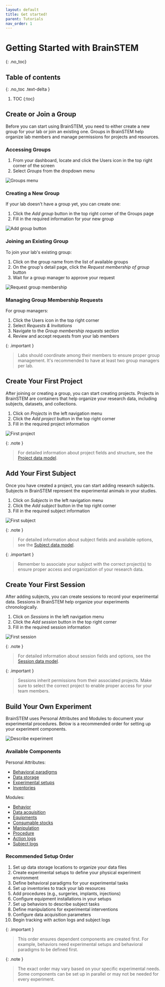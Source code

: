 ```yaml
---
layout: default
title: Get started!
parent: Tutorials
nav_order: 1
---
```


# Getting Started with BrainSTEM
{: .no_toc}

## Table of contents
{: .no_toc .text-delta }

1. TOC
{:toc}

## Create or Join a Group

Before you can start using BrainSTEM, you need to either create a new group for your lab or join an existing one. Groups in BrainSTEM help organize lab members and manage permissions for projects and resources.

### Accessing Groups

1. From your dashboard, locate and click the Users icon in the top right corner of the screen
2. Select *Groups* from the dropdown menu

![Groups menu]({{site.baseurl}}/assets/images/tutorials/user_group.png)

### Creating a New Group

If your lab doesn't have a group yet, you can create one:

1. Click the *Add group* button in the top right corner of the Groups page
2. Fill in the required information for your new group

![Add group button]({{site.baseurl}}/assets/images/tutorials/add_group.png)

### Joining an Existing Group

To join your lab's existing group:

1. Click on the group name from the list of available groups
2. On the group's detail page, click the *Request membership of group* button
3. Wait for a group manager to approve your request

![Request group membership]({{site.baseurl}}/assets/images/tutorials/request_member_lab.png)

### Managing Group Membership Requests

For group managers:

1. Click the Users icon in the top right corner
2. Select *Requests & Invitations*
3. Navigate to the *Group membership requests* section
4. Review and accept requests from your lab members

{: .important }
> Labs should coordinate among their members to ensure proper group management. It's recommended to have at least two group managers per lab.

## Create Your First Project

After joining or creating a group, you can start creating projects. Projects in BrainSTEM are containers that help organize your research data, including subjects, datasets, and collections.

1. Click on *Projects* in the left navigation menu
2. Click the *Add project* button in the top right corner
3. Fill in the required project information

![First project]({{site.baseurl}}/assets/images/tutorials/first_project.png)

{: .note }
> For detailed information about project fields and structure, see the [Project data model]({{site.baseurl}}/datamodel/stem/project/).

## Add Your First Subject

Once you have created a project, you can start adding research subjects. Subjects in BrainSTEM represent the experimental animals in your studies.

1. Click on *Subjects* in the left navigation menu
2. Click the *Add subject* button in the top right corner
3. Fill in the required subject information

![First subject]({{site.baseurl}}/assets/images/tutorials/first_subject.png)

{: .note }
> For detailed information about subject fields and available options, see the [Subject data model]({{site.baseurl}}/datamodel/stem/subject/).

{: .important }
> Remember to associate your subject with the correct project(s) to ensure proper access and organization of your research data.

## Create Your First Session

After adding subjects, you can create sessions to record your experimental data. Sessions in BrainSTEM help organize your experiments chronologically.

1. Click on *Sessions* in the left navigation menu
2. Click the *Add session* button in the top right corner 
3. Fill in the required session information

![First session]({{site.baseurl}}/assets/images/tutorials/first_session.png)

{: .note }
> For detailed information about session fields and options, see the [Session data model]({{site.baseurl}}/datamodel/stem/dataset/).

{: .important }
> Sessions inherit permissions from their associated projects. Make sure to select the correct project to enable proper access for your team members.

## Build Your Own Experiment

BrainSTEM uses Personal Attributes and Modules to document your experimental procedures. Below is a recommended order for setting up your experiment components.

![Describe experiment]({{site.baseurl}}/assets/images/tutorials/describe_experiment.png)

### Available Components

Personal Attributes:
- [Behavioral paradigms]({{site.baseurl}}/datamodel/personal_attributes/behavioral_paradigm/)
- [Data storage]({{site.baseurl}}/datamodel/personal_attributes/data_storage/)
- [Experimental setups]({{site.baseurl}}/datamodel/personal_attributes/experiment_setups/)
- [Inventories]({{site.baseurl}}/datamodel/personal_attributes/inventories/)

Modules:
- [Behavior]({{site.baseurl}}/datamodel/modules/behavior/)
- [Data acquisition]({{site.baseurl}}/datamodel/modules/experiment_data/)
- [Equipments]({{site.baseurl}}/datamodel/modules/installation/)
- [Consumable stocks]({{site.baseurl}}/datamodel/modules/consumable_stock/)
- [Manipulation]({{site.baseurl}}/datamodel/modules/manipulation/)
- [Procedure]({{site.baseurl}}/datamodel/modules/procedure/)
- [Action logs]({{site.baseurl}}/datamodel/modules/actionlog/)
- [Subject logs]({{site.baseurl}}/datamodel/modules/subjectlog/)

### Recommended Setup Order

1. Set up data storage locations to organize your data files
2. Create experimental setups to define your physical experiment environment
3. Define behavioral paradigms for your experimental tasks
4. Set up inventories to track your lab resources
5. Add procedures (e.g., surgeries, implants, injections)
6. Configure equipment installations in your setups
7. Set up behaviors to describe subject tasks
8. Define manipulations for experimental interventions
9. Configure data acquisition parameters
10. Begin tracking with action logs and subject logs

{: .important }
> This order ensures dependent components are created first. For example, behaviors need experimental setups and behavioral paradigms to be defined first.

{: .note }
> The exact order may vary based on your specific experimental needs. Some components can be set up in parallel or may not be needed for every experiment.

